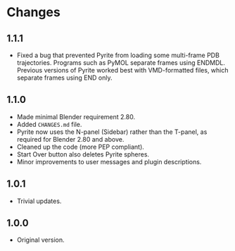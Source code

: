 Changes
=======

1.1.1
-----

* Fixed a bug that prevented Pyrite from loading some multi-frame PDB
  trajectories. Programs such as PyMOL separate frames using ENDMDL. Previous
  versions of Pyrite worked best with VMD-formatted files, which separate
  frames using END only.

1.1.0
-----

* Made minimal Blender requirement 2.80.
* Added `CHANGES.md` file.
* Pyrite now uses the N-panel (Sidebar) rather than the T-panel, as required
  for Blender 2.80 and above.
* Cleaned up the code (more PEP compliant).
* Start Over button also deletes Pyrite spheres.
* Minor improvements to user messages and plugin descriptions.

1.0.1
-----

* Trivial updates.

1.0.0
-----

* Original version.
